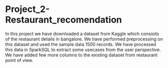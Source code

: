 # Project_2-Restaurant_recomendation

In this project we have downloaded a dataset from Kaggle which consisits of the restaurant details in bangalore. 
We have performed preprocessing on this dataset and used the sample data 1500 records.
We have processed this data in SparkSQL to extract some usecases from the user perspective. 
We have added few more columns to the existing dataset from restaurant point of view.
